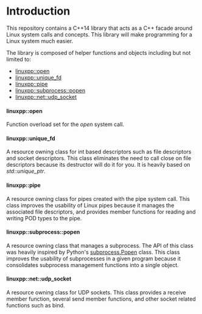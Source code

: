 # Introduction

This repository contains a C++14 library that acts as a C++ facade
around Linux system calls and concepts.  This library will make
programming for a Linux system much easier.

The library is composed of helper functions and objects including but
not limited to:

- [linuxpp::open](include/liblinuxpp/open.hpp)
- [linuxpp::unique_fd](include/liblinuxpp/unique_fd.hpp)
- [linuxpp::pipe](include/liblinuxpp/pipe.hpp)
- [linuxpp::subprocess::popen](include/liblinuxpp/subprocess/popen.hpp)
- [linuxpp::net::udp_socket](include/liblinuxpp/net/udp_socket.hpp)

#### linuxpp::open

Function overload set for the _open_ system call.

#### linuxpp::unique_fd

A resource owning class for int based descriptors such as file
descriptors and socket descriptors.  This class eliminates the need to
call close on file descriptors because its destructor will do it for
you.  It is heavily based on _std::unique_ptr_.

#### linuxpp::pipe

A resource owning class for pipes created with the pipe system call.
This class improves the usability of Linux pipes because it manages
the associated file descriptors, and provides member functions for
reading and writing POD types to the pipe.

#### linuxpp::subprocess::popen

A resource owning class that manages a subprocess.  The API of this
class was heavily inspired by Python's
[subprocess.Popen](https://docs.python.org/2/library/subprocess.html#subprocess.Popen)
class.  This class improves the usability of subprocesses in a given
program because it consolidates subprocess management functions into a
single object.

#### linuxpp::net::udp_socket

A resource owning class for UDP sockets.  This class provides a
receive member function, several send member functions, and other
socket related functions such as bind.
